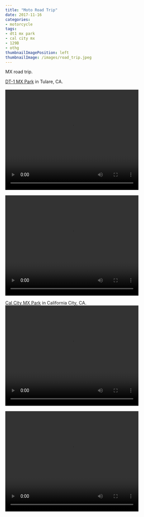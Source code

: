```yaml
---
title: "Moto Road Trip"
date: 2017-11-16
categories:
- motorcycle
tags:
- dt1 mx park
- cal city mx
- 129B
- othg
thumbnailImagePosition: left
thumbnailImage: /images/road_trip.jpeg
---
```


MX road trip.
<br>

[DT-1 MX Park](http://www.dt1mxpark.com) in Tulare, CA.  
<br>
<video width="420" height="315" controls>
  <source src="https://s3-us-west-1.amazonaws.com/mikejobriengopro/20171116_GOPR0563.MP4" type="video/mp4">
</video>
<br>
<br>
<video width="420" height="315" controls>
  <source src="https://s3-us-west-1.amazonaws.com/mikejobriengopro/20171116_GOPR0564.MP4" type="video/mp4">
</video>

[Cal City MX Park](http://www.calcitymx.com) in California City, CA.
<br>
<video width="420" height="315" controls>
  <source src="https://s3-us-west-1.amazonaws.com/mikejobriengopro/20171118_GOPR0565.MP4" type="video/mp4">
</video>
<br>
<br>
<video width="420" height="315" controls>
  <source src="https://s3-us-west-1.amazonaws.com/mikejobriengopro/20171118_GOPR0566.MP4" type="video/mp4">
</video>
